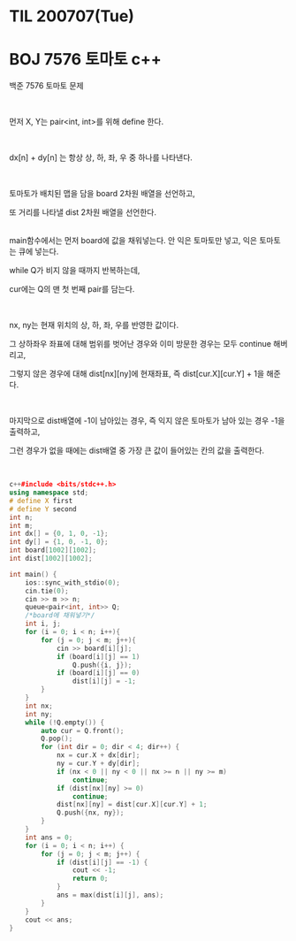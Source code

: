 # TIL 200707(Tue)

# BOJ 7576 토마토 c++



백준 7576 토마토 문제 

 <br>

먼저 X, Y는 pair<int, int>를 위해 define 한다. 

 <br>

dx[n] + dy[n] 는 항상 상, 하, 좌, 우 중 하나를 나타낸다. 

  <br>

토마토가 배치된 맵을 담을 board 2차원 배열을 선언하고, 

또 거리를 나타낼 dist 2차원 배열을 선언한다. 

 <br>
main함수에서는 먼저 board에 값을 채워넣는다. 안 익은 토마토만 넣고, 익은 토마토는 큐에 넣는다. 

  <br>

while Q가 비지 않을 때까지 반복하는데, 

cur에는 Q의 맨 첫 번째 pair를 담는다. 

  <br>

nx, ny는 현재 위치의 상, 하, 좌, 우를 반영한 값이다. 

그 상하좌우 좌표에 대해 범위를 벗어난 경우와 이미 방문한 경우는 모두 continue 해버리고, 

그렇지 않은 경우에 대해 dist[nx][ny]에 현재좌표, 즉 dist[cur.X][cur.Y] + 1을 해준다. 

  <br>

마지막으로 dist배열에 -1이 남아있는 경우, 즉 익지 않은 토마토가 남아 있는 경우 -1을 출력하고, 

그런 경우가 없을 때에는 dist배열 중 가장 큰 값이 들어있는 칸의 값을 출력한다. 

 <br>

```c++
c++#include <bits/stdc++.h>
using namespace std;
# define X first
# define Y second
int n;
int m;
int dx[] = {0, 1, 0, -1};
int dy[] = {1, 0, -1, 0};
int board[1002][1002];
int dist[1002][1002];

int main() {
    ios::sync_with_stdio(0);
    cin.tie(0);
    cin >> m >> n;
    queue<pair<int, int>> Q;
    /*board에 채워넣기*/
    int i, j;
    for (i = 0; i < n; i++){
        for (j = 0; j < m; j++){
            cin >> board[i][j];
            if (board[i][j] == 1)
                Q.push({i, j});
            if (board[i][j] == 0)
                dist[i][j] = -1; 
        }
    }
    int nx;
    int ny;
    while (!Q.empty()) {
        auto cur = Q.front();
        Q.pop();
        for (int dir = 0; dir < 4; dir++) {
            nx = cur.X + dx[dir];
            ny = cur.Y + dy[dir];
            if (nx < 0 || ny < 0 || nx >= n || ny >= m)
                continue;
            if (dist[nx][ny] >= 0)
                continue;
            dist[nx][ny] = dist[cur.X][cur.Y] + 1;
            Q.push({nx, ny});
        }
    }
    int ans = 0;
    for (i = 0; i < n; i++) {
        for (j = 0; j < m; j++) {
            if (dist[i][j] == -1) {
                cout << -1;
                return 0;
            }
            ans = max(dist[i][j], ans);
        }
    }
    cout << ans;
}   
```

